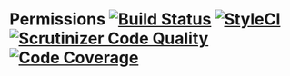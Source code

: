 # Permissions [![Build Status](https://travis-ci.org/dastiii/permissions.svg?branch=master)](https://travis-ci.org/dastiii/permissions) [![StyleCI](https://github.styleci.io/repos/146147978/shield?branch=master)](https://github.styleci.io/repos/146147978) [![Scrutinizer Code Quality](https://scrutinizer-ci.com/g/dastiii/permissions/badges/quality-score.png?b=master)](https://scrutinizer-ci.com/g/dastiii/permissions/?branch=master) [![Code Coverage](https://scrutinizer-ci.com/g/dastiii/permissions/badges/coverage.png?b=master)](https://scrutinizer-ci.com/g/dastiii/permissions/?branch=master)
